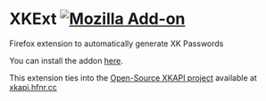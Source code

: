 # XKExt [![Mozilla Add-on](https://img.shields.io/amo/v/xkext?style=for-the-badge)](https://addons.mozilla.org/en-US/firefox/addon/xkext/)
Firefox extension to automatically generate XK Passwords

You can install the addon [here](https://addons.mozilla.org/en-US/firefox/addon/xkext/).

This extension ties into the [Open-Source XKAPI project](https://github.com/reedhaffner/XKAPI) available at [xkapi.hfnr.cc](https://xkapi.hfnr.cc/)
